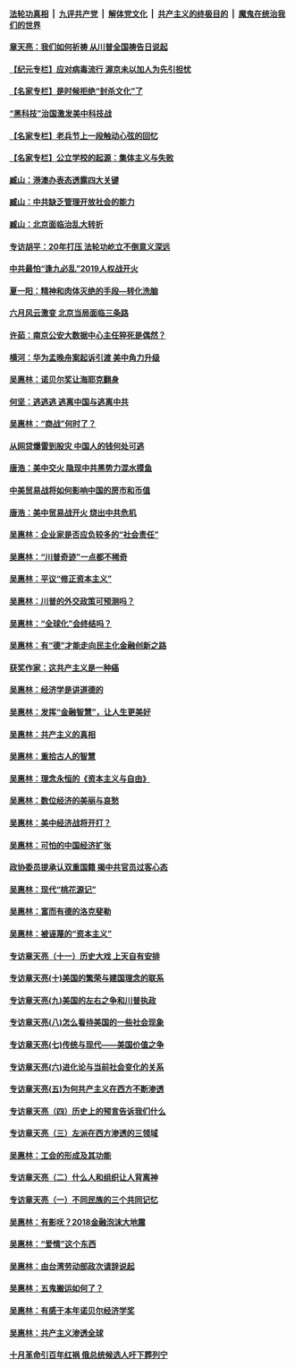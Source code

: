 

####  [法轮功真相](../../../../basic/blob/master/README.md?t=05270630) &nbsp;|&nbsp; [九评共产党](../../../../9ping.md/blob/master/README.md?t=05270630) &nbsp;|&nbsp; [解体党文化](../../../../jtdwh.md/blob/master/README.md?t=05270630)  &nbsp;|&nbsp; [共产主义的终极目的](../../../../gczydzjmd.md/blob/master/README.md?t=05270630) &nbsp;|&nbsp; [魔鬼在统治我们的世界](../../../../mgztzwmdsj.md/blob/master/README.md?t=05270630) 

#### [章天亮：我们如何祈祷 从川普全国祷告日说起](../pages/nsc423/n11944627.md?t=05270630) 

#### [【纪元专栏】应对病毒流行 渥京未以加人为先引担忧](../pages/nsc423/n11875714.md?t=05270630) 

#### [【名家专栏】是时候拒绝“封杀文化”了](../pages/nsc423/n11814093.md?t=05270630) 

#### [“黑科技”治国激发美中科技战](../pages/nsc423/n11638056.md?t=05270630) 

#### [【名家专栏】老兵节上一段触动心弦的回忆](../pages/nsc423/n11646016.md?t=05270630) 

#### [【名家专栏】公立学校的起源：集体主义与失败](../pages/nsc423/n11601833.md?t=05270630) 

#### [臧山：港澳办表态透露四大关键](../pages/nsc423/n11421628.md?t=05270630) 

#### [臧山：中共缺乏管理开放社会的能力](../pages/nsc423/n11407457.md?t=05270630) 

#### [臧山：北京面临治乱大转折](../pages/nsc423/n11406895.md?t=05270630) 

#### [专访胡平：20年打压 法轮功屹立不倒意义深远](../pages/nsc423/n11398800.md?t=05270630) 

#### [中共最怕“逢九必乱”2019人权战开火](../pages/nsc423/n11385248.md?t=05270630) 

#### [夏一阳：精神和肉体灭绝的手段—转化洗脑](../pages/nsc423/n11368250.md?t=05270630) 

#### [六月风云激变 北京当局面临三条路](../pages/nsc423/n11313668.md?t=05270630) 

#### [许茹：南京公安大数据中心主任猝死是偶然？](../pages/nsc423/n11064744.md?t=05270630) 

#### [横河：华为孟晚舟案起诉引渡 美中角力升级](../pages/nsc423/n11027230.md?t=05270630) 

#### [吴惠林：诺贝尔奖让海耶克翻身](../pages/nsc423/n10890049.md?t=05270630) 

#### [何坚：逃逃逃 逃离中国与逃离中共](../pages/nsc423/n10592891.md?t=05270630) 

#### [吴惠林：“商战”何时了？](../pages/nsc423/n10573558.md?t=05270630) 

#### [从网贷爆雷到股灾 中国人的钱何处可逃](../pages/nsc423/n10572800.md?t=05270630) 

#### [唐浩：美中交火 隐现中共黑势力混水摸鱼](../pages/nsc423/n10544040.md?t=05270630) 

#### [中美贸易战将如何影响中国的房市和币值](../pages/nsc423/n10543697.md?t=05270630) 

#### [唐浩：美中贸易战开火 烧出中共危机](../pages/nsc423/n10540126.md?t=05270630) 

#### [吴惠林：企业家是否应负较多的“社会责任”](../pages/nsc423/n10535022.md?t=05270630) 

#### [吴惠林：“川普奇迹”一点都不稀奇](../pages/nsc423/n10512808.md?t=05270630) 

#### [吴惠林：平议“修正资本主义”](../pages/nsc423/n10495724.md?t=05270630) 

#### [吴惠林：川普的外交政策可预测吗？](../pages/nsc423/n10462387.md?t=05270630) 

#### [吴惠林：“全球化”会终结吗？](../pages/nsc423/n10452838.md?t=05270630) 

#### [吴惠林：有“德”才能走向民主化金融创新之路](../pages/nsc423/n10432292.md?t=05270630) 

#### [获奖作家：这共产主义是一种癌](../pages/nsc423/n10431541.md?t=05270630) 

#### [吴惠林：经济学是讲道德的](../pages/nsc423/n10398014.md?t=05270630) 

#### [吴惠林：发挥“金融智慧”，让人生更美好](../pages/nsc423/n10375019.md?t=05270630) 

#### [吴惠林：共产主义的真相](../pages/nsc423/n10351394.md?t=05270630) 

#### [吴惠林：重拾古人的智慧](../pages/nsc423/n10337691.md?t=05270630) 

#### [吴惠林：理念永恒的《资本主义与自由》](../pages/nsc423/n10316274.md?t=05270630) 

#### [吴惠林：数位经济的美丽与哀愁](../pages/nsc423/n10292946.md?t=05270630) 

#### [吴惠林：美中经济战将开打？](../pages/nsc423/n10258825.md?t=05270630) 

#### [吴惠林：可怕的中国经济扩张](../pages/nsc423/n10219147.md?t=05270630) 

#### [政协委员提承认双重国籍 揭中共官员过客心态](../pages/nsc423/n10208809.md?t=05270630) 

#### [吴惠林：现代“桃花源记”](../pages/nsc423/n10185234.md?t=05270630) 

#### [吴惠林：富而有德的洛克斐勒](../pages/nsc423/n10142264.md?t=05270630) 

#### [吴惠林：被诬蔑的“资本主义”](../pages/nsc423/n10124816.md?t=05270630) 

#### [专访章天亮（十一）历史大戏 上天自有安排](../pages/nsc423/n10094905.md?t=05270630) 

#### [专访章天亮(十)美国的繁荣与建国理念的联系](../pages/nsc423/n10094899.md?t=05270630) 

#### [专访章天亮(九)美国的左右之争和川普执政](../pages/nsc423/n10094889.md?t=05270630) 

#### [专访章天亮(八)怎么看待美国的一些社会现象](../pages/nsc423/n10094857.md?t=05270630) 

#### [专访章天亮(七)传统与现代——美国价值之争](../pages/nsc423/n10093140.md?t=05270630) 

#### [专访章天亮(六)进化论与当前社会变化的关系](../pages/nsc423/n10092036.md?t=05270630) 

#### [专访章天亮(五)为何共产主义在西方不断渗透](../pages/nsc423/n10083620.md?t=05270630) 

#### [专访章天亮（四）历史上的预言告诉我们什么](../pages/nsc423/n10083606.md?t=05270630) 

#### [专访章天亮（三）左派在西方渗透的三领域](../pages/nsc423/n10081115.md?t=05270630) 

#### [吴惠林：工会的形成及其功能](../pages/nsc423/n10080633.md?t=05270630) 

#### [专访章天亮（二）什么人和组织让人背离神](../pages/nsc423/n10076637.md?t=05270630) 

#### [专访章天亮（一）不同民族的三个共同记忆](../pages/nsc423/n10074188.md?t=05270630) 

#### [吴惠林：有影呒？2018金融泡沫大地震](../pages/nsc423/n10040534.md?t=05270630) 

#### [吴惠林：“爱情”这个东西](../pages/nsc423/n10019423.md?t=05270630) 

#### [吴惠林：由台湾劳动部政次请辞说起](../pages/nsc423/n9979679.md?t=05270630) 

#### [吴惠林：五鬼搬运如何了？](../pages/nsc423/n9925338.md?t=05270630) 

#### [吴惠林：有感于本年诺贝尔经济学奖](../pages/nsc423/n9871883.md?t=05270630) 

#### [吴惠林：共产主义渗透全球](../pages/nsc423/n9812748.md?t=05270630) 

#### [十月革命引百年红祸 俄总统候选人吁下葬列宁](../pages/nsc423/n9810182.md?t=05270630) 

